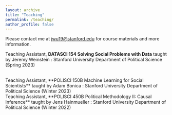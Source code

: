 ```yaml
---
layout: archive
title: "Teaching"
permalink: /teaching/
author_profile: false
---
```


Please contact me at [jwu19@stanford.edu](mailto:jwu19@stanford.edu) for course materials and more information.


Teaching Assistant, **DATASCI 154 Solving Social Problems with Data** taught by Jeremy Weinstein
:   Stanford University Department of Political Science (Spring 2023)

<br> 
Teaching Assistant, **POLISCI 150B Machine Learning for Social Scientists** taught by Adam Bonica
:   Stanford University Department of Political Science (Winter 2023)

<br> 
Teaching Assistant, **POLISCI 450B Political Methodology II: Causal Inference** taught by Jens Hainmueller 
:   Stanford University Department of Political Science (Winter 2022)